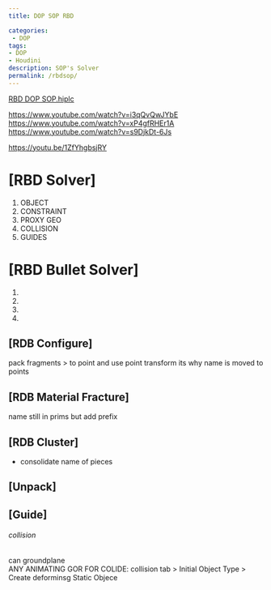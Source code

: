 ```yaml
---
title: DOP SOP RBD

categories:
 - DOP
tags:
- DOP
- Houdini
description: SOP's Solver
permalink: /rbdsop/
---
```


[RBD DOP SOP.hiplc](/src/hip/SOP_RDB_SOP.hiplc)  



https://www.youtube.com/watch?v=i3qQvQwJYbE  
https://www.youtube.com/watch?v=xP4gfRHEr1A  
https://www.youtube.com/watch?v=s9DjkDt-6Js  

https://youtu.be/1ZfYhgbsjRY





# [RBD Solver]

1. OBJECT
2. CONSTRAINT
3. PROXY GEO  
4. COLLISION   
5. GUIDES


# [RBD Bullet Solver]

1.  
2.  
3.  
4.  



## [RDB Configure]
 pack fragments > to point and use point transform its why name is moved to points

## [RDB Material Fracture]
name still in prims but add prefix



## [RDB Cluster]
- consolidate name of pieces


## [Unpack]

## [Guide]


###### collision
can groundplane    
ANY ANIMATING GOR FOR COLIDE:
collision tab > Initial Object Type > Create deforminsg Static Objece
